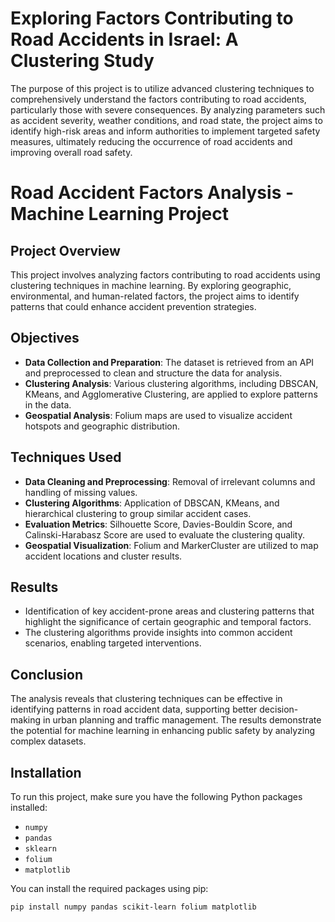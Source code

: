 # Exploring Factors Contributing to Road Accidents in Israel: A Clustering Study
The purpose of this project is to utilize advanced clustering techniques to comprehensively understand the factors contributing to road accidents, particularly those with severe consequences. By analyzing parameters such as accident severity, weather conditions, and road state, the project aims to identify high-risk areas and inform authorities to implement targeted safety measures, ultimately reducing the occurrence of road accidents and improving overall road safety.

# Road Accident Factors Analysis - Machine Learning Project

## Project Overview
This project involves analyzing factors contributing to road accidents using clustering techniques in machine learning. By exploring geographic, environmental, and human-related factors, the project aims to identify patterns that could enhance accident prevention strategies.

## Objectives
- **Data Collection and Preparation**: The dataset is retrieved from an API and preprocessed to clean and structure the data for analysis.
- **Clustering Analysis**: Various clustering algorithms, including DBSCAN, KMeans, and Agglomerative Clustering, are applied to explore patterns in the data.
- **Geospatial Analysis**: Folium maps are used to visualize accident hotspots and geographic distribution.

## Techniques Used
- **Data Cleaning and Preprocessing**: Removal of irrelevant columns and handling of missing values.
- **Clustering Algorithms**: Application of DBSCAN, KMeans, and hierarchical clustering to group similar accident cases.
- **Evaluation Metrics**: Silhouette Score, Davies-Bouldin Score, and Calinski-Harabasz Score are used to evaluate the clustering quality.
- **Geospatial Visualization**: Folium and MarkerCluster are utilized to map accident locations and cluster results.

## Results
- Identification of key accident-prone areas and clustering patterns that highlight the significance of certain geographic and temporal factors.
- The clustering algorithms provide insights into common accident scenarios, enabling targeted interventions.

## Conclusion
The analysis reveals that clustering techniques can be effective in identifying patterns in road accident data, supporting better decision-making in urban planning and traffic management. The results demonstrate the potential for machine learning in enhancing public safety by analyzing complex datasets.

## Installation
To run this project, make sure you have the following Python packages installed:
- `numpy`
- `pandas`
- `sklearn`
- `folium`
- `matplotlib`

You can install the required packages using pip:
```bash
pip install numpy pandas scikit-learn folium matplotlib
